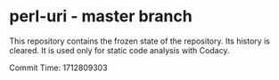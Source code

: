 # perl-uri - master branch

This repository contains the frozen state of the repository.
Its history is cleared. It is used only for static code
analysis with Codacy.

Commit Time: 1712809303